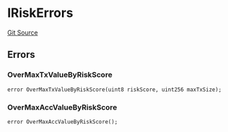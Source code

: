 # IRiskErrors
[Git Source](https://github.com/thrackle-io/tron/blob/9665732f3266b703cc028112f97a9a18c551bb91/src/common/IErrors.sol)


## Errors
### OverMaxTxValueByRiskScore

```solidity
error OverMaxTxValueByRiskScore(uint8 riskScore, uint256 maxTxSize);
```

### OverMaxAccValueByRiskScore

```solidity
error OverMaxAccValueByRiskScore();
```

